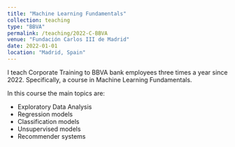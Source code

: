```yaml
---
title: "Machine Learning Fundamentals"
collection: teaching
type: "BBVA"
permalink: /teaching/2022-C-BBVA
venue: "Fundación Carlos III de Madrid"
date: 2022-01-01
location: "Madrid, Spain"
---
```


I teach Corporate Training to BBVA bank employees three times a year since 2022. Specifically, a course in Machine Learning Fundamentals.

In this course the main topics are:
  - Exploratory Data Analysis
  - Regression models
  - Classification models
  - Unsupervised models
  - Recommender systems

